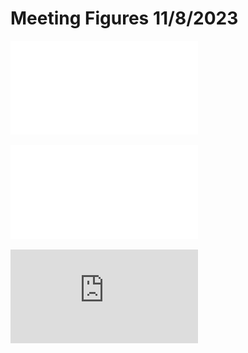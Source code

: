 # Meeting Figures 11/8/2023

![Max random samples figure](Active_Subspaces/1D/Maxwellian/Figs/SampRandMax_P3_N10000_var50.pdf)

![BiMax random samples figure](Active_Subspaces/1D/BiMaxwellian/Figs/SampRandBiMax_P6_N10000_var50.pdf)

![BiMax random samples figure](https://github.com/gracecmatt/Plasma_Instabilities/blob/main/Active_Subspaces/1D/BiMaxwellian/Figs/SampRandBiMax_P6_N10000_var50.pdf)
